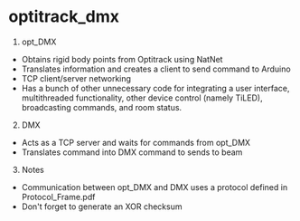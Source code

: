 # optitrack_dmx

1. opt_DMX
  * Obtains rigid body points from Optitrack using NatNet
  * Translates information and creates a client to send command to Arduino
  * TCP client/server networking
  * Has a bunch of other unnecessary code for integrating a user interface, multithreaded functionality, other device control (namely TiLED), broadcasting commands, and room status.

2. DMX
  * Acts as a TCP server and waits for commands from opt_DMX
  * Translates command into DMX command to sends to beam

3. Notes
  * Communication between opt_DMX and DMX uses a protocol defined in Protocol_Frame.pdf
  * Don't forget to generate an XOR checksum
